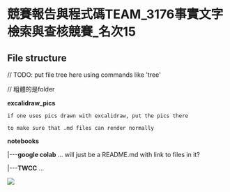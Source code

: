 # 競賽報告與程式碼TEAM_3176事實文字檢索與查核競賽_名次15

## File structure

// TODO: put file tree here using commands like 'tree'

// 粗體的是folder

**excalidraw_pics**

    if one uses pics drawn with excalidraw, put the pics there

    to make sure that .md files can render normally


**notebooks**

|---**google colab**
        ...
        will just be a README.md with link to files in it?

|---**TWCC**
        ...

![](https://github.com/Kelvinthedrugger/AI-Cup-2023-Spring-Fact-Check-Comp/assets/file_structure.png)
